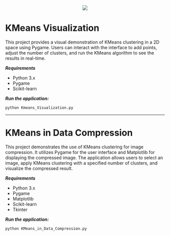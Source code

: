 <div align="center">
    <img src="https://readme-typing-svg.herokuapp.com/?font=Righteous&size=60&center=true&vCenter=true&width=800&height=90&duration=4000&lines=KMeans+Clustering" />
</div>

# KMeans Visualization
This project provides a visual demonstration of KMeans clustering in a 2D space using Pygame. Users can interact with the interface to add points, adjust the number of clusters, and run the KMeans algorithm to see the results in real-time.

***Requirements***
- Python 3.x
- Pygame
- Scikit-learn

***Run the application:***
```bash
python Kmeans_Visualization.py
```

---

# KMeans in Data Compression
This project demonstrates the use of KMeans clustering for image compression. It utilizes Pygame for the user interface and Matplotlib for displaying the compressed image. The application allows users to select an image, apply KMeans clustering with a specified number of clusters, and visualize the compressed result.

***Requirements***
- Python 3.x
- Pygame
- Matplotlib
- Scikit-learn
- Tkinter

***Run the application:***
```bash
python KMeans_in_Data_Compression.py
```
